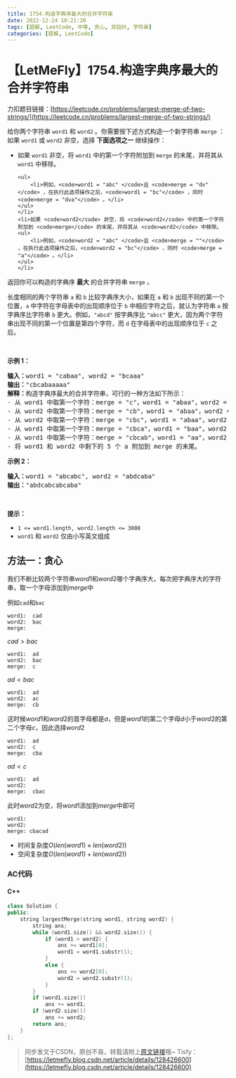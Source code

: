 ```yaml
---
title: 1754.构造字典序最大的合并字符串
date: 2022-12-24 10:21:20
tags: [题解, LeetCode, 中等, 贪心, 双指针, 字符串]
categories: [题解, LeetCode]
---
```


# 【LetMeFly】1754.构造字典序最大的合并字符串

力扣题目链接：[https://leetcode.cn/problems/largest-merge-of-two-strings/](https://leetcode.cn/problems/largest-merge-of-two-strings/)

<p>给你两个字符串 <code>word1</code> 和 <code>word2</code> 。你需要按下述方式构造一个新字符串 <code>merge</code> ：如果 <code>word1</code> 或 <code>word2</code> 非空，选择 <strong>下面选项之一</strong> 继续操作：</p>

<ul>
	<li>如果 <code>word1</code> 非空，将 <code>word1</code> 中的第一个字符附加到 <code>merge</code> 的末尾，并将其从 <code>word1</code> 中移除。

	<ul>
		<li>例如，<code>word1 = "abc" </code>且 <code>merge = "dv"</code> ，在执行此选项操作之后，<code>word1 = "bc"</code> ，同时 <code>merge = "dva"</code> 。</li>
	</ul>
	</li>
	<li>如果 <code>word2</code> 非空，将 <code>word2</code> 中的第一个字符附加到 <code>merge</code> 的末尾，并将其从 <code>word2</code> 中移除。
	<ul>
		<li>例如，<code>word2 = "abc" </code>且 <code>merge = ""</code> ，在执行此选项操作之后，<code>word2 = "bc"</code> ，同时 <code>merge = "a"</code> 。</li>
	</ul>
	</li>
</ul>

<p>返回你可以构造的字典序 <strong>最大</strong> 的合并字符串<em> </em><code>merge</code><em> 。</em></p>

<p>长度相同的两个字符串 <code>a</code> 和 <code>b</code> 比较字典序大小，如果在 <code>a</code> 和 <code>b</code> 出现不同的第一个位置，<code>a</code> 中字符在字母表中的出现顺序位于 <code>b</code> 中相应字符之后，就认为字符串 <code>a</code> 按字典序比字符串 <code>b</code> 更大。例如，<code>"abcd"</code> 按字典序比 <code>"abcc"</code> 更大，因为两个字符串出现不同的第一个位置是第四个字符，而 <code>d</code> 在字母表中的出现顺序位于 <code>c</code> 之后。</p>

<p> </p>

<p><strong>示例 1：</strong></p>

<pre>
<strong>输入：</strong>word1 = "cabaa", word2 = "bcaaa"
<strong>输出：</strong>"cbcabaaaaa"
<strong>解释：</strong>构造字典序最大的合并字符串，可行的一种方法如下所示：
- 从 word1 中取第一个字符：merge = "c"，word1 = "abaa"，word2 = "bcaaa"
- 从 word2 中取第一个字符：merge = "cb"，word1 = "abaa"，word2 = "caaa"
- 从 word2 中取第一个字符：merge = "cbc"，word1 = "abaa"，word2 = "aaa"
- 从 word1 中取第一个字符：merge = "cbca"，word1 = "baa"，word2 = "aaa"
- 从 word1 中取第一个字符：merge = "cbcab"，word1 = "aa"，word2 = "aaa"
- 将 word1 和 word2 中剩下的 5 个 a 附加到 merge 的末尾。
</pre>

<p><strong>示例 2：</strong></p>

<pre>
<strong>输入：</strong>word1 = "abcabc", word2 = "abdcaba"
<strong>输出：</strong>"abdcabcabcaba"
</pre>

<p> </p>

<p><strong>提示：</strong></p>

<ul>
	<li><code>1 <= word1.length, word2.length <= 3000</code></li>
	<li><code>word1</code> 和 <code>word2</code> 仅由小写英文组成</li>
</ul>


    
## 方法一：贪心

我们不断比较两个字符串$word1$和$word2$哪个字典序大，每次把字典序大的字符串，取一个字母添加到$merge$中

例如```cad```和```bac```

```
word1:  cad
word2:  bac
merge:
```

$cad>bac$

```
word1:  ad
word2:  bac
merge:  c
```

$ad<bac$

```
word1:  ad
word2:  ac
merge:  cb
```

这时候$word1$和$word2$的首字母都是$a$，但是$word1$的第二个字母$d$小于$word2$的第二个字母$c$，因此选择$word2$

```
word1:  ad
word2:  c
merge:  cba
```

$ad<c$

```
word1:  ad
word2:
merge:  cbac
```

此时$word2$为空，将$word1$添加到$merge$中即可

```
word1:
word2:
merge: cbacad
```

+ 时间复杂度$O(len(word1)\times len(word2))$
+ 空间复杂度$O(len(word1) + len(word2))$

### AC代码

#### C++

```cpp
class Solution {
public:
    string largestMerge(string word1, string word2) {
        string ans;
        while (word1.size() && word2.size()) {
            if (word1 > word2) {
                ans += word1[0];
                word1 = word1.substr(1);
            }
            else {
                ans += word2[0];
                word2 = word2.substr(1);
            }
        }
        if (word1.size())
            ans += word1;
        if (word2.size())
            ans += word2;
        return ans;
    }
};
```

<!-- ## 方法二：双指针 -->

<!-- 方法二是基于方法一的小优化。 -->

<!-- 方法一中，我们不断比较$word1$和$word2$字典序的大小，并且从二者中字典序大的字符串中，取**1个字符**添加到$merge$中 -->

<!-- 不难发现，假如$word1$和$word2$分别是： -->

<!-- ``` -->
<!-- word1:  aaaaaaaaaaaaaab -->
<!-- word2:  aaaaaaaaaaaaaac -->
<!-- ``` -->

<!-- 那么我们将会往$merge$中添加很多次的```a``` -->

<!-- 其实我们可以使用双指针，指针1和指针2分别指向$word1$和$word2$的待处理的位置。 -->

<!-- 接着，在两个指针所指的字符相同时，不断后移指针，直到比较出二者的字典序大小（或者指到了字符串末尾） -->

<!-- 这样实际上是我们手动实现了字符串的字典序比较，但是这样的好处是，我们可以得到字典序不同的第一个下标（$word1$到$b$，$word2$到$c$才比较出字典序的不同，因此直接把$word2$中从$a$到$c$添加到$merge$中即可。 -->

<!-- 好像Error了 -->

> 同步发文于CSDN，原创不易，转载请附上[原文链接](https://blog.letmefly.xyz/2022/12/24/LeetCode%201754.%E6%9E%84%E9%80%A0%E5%AD%97%E5%85%B8%E5%BA%8F%E6%9C%80%E5%A4%A7%E7%9A%84%E5%90%88%E5%B9%B6%E5%AD%97%E7%AC%A6%E4%B8%B2/)哦~
> Tisfy：[https://letmefly.blog.csdn.net/article/details/128426600](https://letmefly.blog.csdn.net/article/details/128426600)
